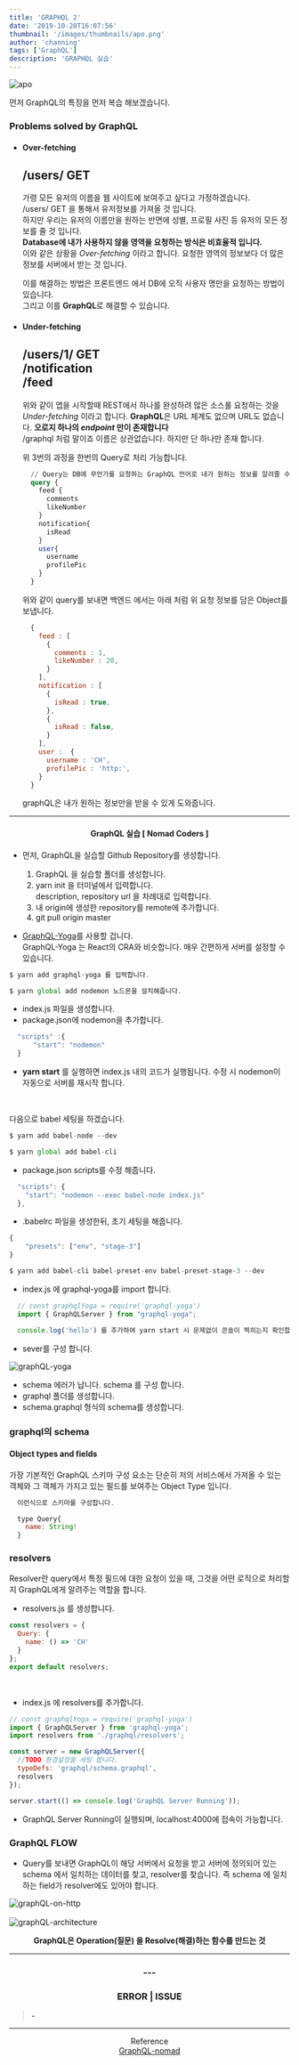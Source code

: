```yaml
---
title: 'GRAPHQL 2'
date: '2019-10-20T16:07:56'
thumbnail: '/images/thumbnails/apo.png'
author: 'channing'
tags: ['GraphQL']
description: 'GRAPHQL 실습'
---
```


![apo](./apo.png)

먼저 GraphQL의 특징을 먼저 복습 해보겠습니다.<br>

### Problems solved by GraphQL

- #### Over-fetching<br>

  /users/ GET <br>
  --  
  가령 모든 유저의 이름을 웹 사이트에 보여주고 싶다고 가정하겠습니다.<br>
  /users/ GET 을 통해서 유저정보를 가져올 것 입니다. <br>
  하지만 우리는 유저의 이름만을 원하는 반면에 성별, 프로필 사진 등 유저의 모든 정보를 줄 것 입니다.<br>
  **Database에 내가 사용하지 않을 영역을 요청하는 방식은 비효율적 입니다.**<br>
  이와 같은 상황을 _Over-fetching_ 이라고 합니다. 요청한 영역의 정보보다 더 많은 정보를 서버에서 받는 것 입니다.

  이를 해결하는 방법은 프론트엔드 에서 DB에 오직 사용자 명만을 요청하는 방법이 있습니다.<br>
  그리고 이를 **GraphQL**로 해결할 수 있습니다.

- #### Under-fetching<br>

  /users/1/ GET <br>
  /notification <br>
  /feed<br>
  --  
  위와 같이 앱을 시작할때 REST에서 하나를 완성하려 많은 소스롤 요청하는 것을 _Under-fetching_ 이라고 합니다.
  **GraphQL**은 URL 체계도 없으며 URL도 없습니다. **오로지 하나의 _endpoint_ 만이 존재합니다** <br>
  /graphql 처럼 말이죠 이름은 상관없습니다. 하지만 단 하나만 존재 합니다.<br>

  위 3번의 과정을 한번의 Query로 처리 가능합니다.

  ```sql
    // Query는 DB에 무언가를 요청하는 GraphQL 언어로 내가 원하는 정보를 알려줄 수 있습니다.
    query {
      feed {
        comments
        likeNumber
      }
      notification{
        isRead
      }
      user{
        username
        profilePic
      }
    }
  ```

  위와 같이 query를 보내면 백엔드 에서는 아래 처럼 위 요청 정보를 담은 Object를 보냅니다.

  ```js
    {
      feed : [
        {
          comments : 1,
          likeNumber : 20,
        }
      ],
      notification : [
        {
          isRead : true,
        },
        {
          isRead : false,
        }
      ],
      user :  {
        username : 'CH',
        profilePic : 'http:',
      }
    }

  ```

  graphQL은 내가 원하는 정보만을 받을 수 있게 도와줍니다.

---

<center>

#### GraphQL 실습 [ Nomad Coders ]

</center>

- 먼저, GraphQL을 실습할 Github Repository를 생성합니다.

  1. GraphQL 을 실습할 폴더를 생성합니다.
  2. yarn init 을 터미널에서 입력합니다.<br>
     description, repository url 을 차례대로 입력합니다.
  3. 내 origin에 생성한 repository를 remote에 추가합니다.
  4. git pull origin master

* [GraphQL-Yoga](https://github.com/prisma-labs/graphql-yoga)를 사용할 겁니다.<br>
  GraphQL-Yoga 는 React의 CRA와 비슷합니다. 매우 간편하게 서버를 설정할 수 있습니다.

```js
$ yarn add graphql-yoga 를 입력합니다.
```

```js
$ yarn global add nodemon 노드몬을 설치해줍니다.
```

- index.js 파일을 생성합니다.
- package.json에 nodemon을 추가합니다.

```js
  "scripts" :{
      "start": "nodemon"
  }
```

- **yarn start** 를 실행하면 index.js 내의 코드가 실행됩니다. 수정 시 nodemon이 자동으로 서버를 재시작 합니다.

<br>

다음으로 babel 세팅을 하겠습니다.

```js
$ yarn add babel-node --dev
```

```js
$ yarn global add babel-cli
```

- package.json scripts를 수정 해줍니다.

```js
  "scripts": {
    "start": "nodemon --exec babel-node index.js"
  },
```

- .babelrc 파일을 생성한뒤, 초기 세팅을 해줍니다.

```js
{
    "presets": ["env", "stage-3"]
}
```

```js
$ yarn add babel-cli babel-preset-env babel-preset-stage-3 --dev
```

- index.js 에 graphql-yoga를 import 합니다.

```js
  // const graphqlYoga = require('graphql-yoga')
  import { GraphQLServer } from "graphql-yoga";

  console.log('hello') 를 추가하여 yarn start 시 문제없이 콘솔이 찍히는지 확인합니다.
```

- sever를 구성 합니다.

![graphQL-yoga](./graphql-yoga.png)

- schema 에러가 납니다. schema 를 구성 합니다.
- graphql 폴더를 생성합니다.
- schema.graphql 형식의 schema를 생성합니다.

### graphql의 schema

#### Object types and fields

가장 기본적인 GraphQL 스키마 구성 요소는 단순히 저의 서비스에서 가져올 수 있는 객체와 그 객체가 가지고 있는 필드를 보여주는 Object Type 입니다.

```js
  이런식으로 스키마를 구성합니다.

  type Query{
    name: String!
  }
```

### resolvers

Resolver란 query에서 특정 필드에 대한 요청이 있을 때, 그것을 어떤 로직으로 처리할지 GraphQL에게 알려주는 역할을 합니다.

- resolvers.js 를 생성합니다.

```js
const resolvers = {
  Query: {
    name: () => 'CH'
  }
};
export default resolvers;
```

<br>

- index.js 에 resolvers를 추가합니다.

```js
// const graphqlYoga = require('graphql-yoga')
import { GraphQLServer } from 'graphql-yoga';
import resolvers from './graphql/resolvers';

const server = new GraphQLServer({
  //TODO 환경설정을 세팅 합니다.
  typeDefs: 'graphql/schema.graphql',
  resolvers
});

server.start(() => console.log('GraphQL Server Running'));
```

- GraphQL Server Running이 실행되며, localhost:4000에 접속이 가능합니다.

### GraphQL FLOW

- Query를 보내면 GraphQL이 해당 서버에서 요청을 받고 서버에 정의되어 있는 schema 에서 일치하는 데이터를 찾고, resolver를 찾습니다. 즉 schema 에 일치하는 field가 resolver에도 있어야 합니다.

![graphQL-on-http](./graphql-on-http.png)
<br>
<br>
![graphQL-architecture](./graphql-architecture.png)

<center>

**GraphQL은 Operation(질문) 을 Resolve(해결)하는 함수를 만드는 것**

</center>

---

<center>

### ---

### ERROR | ISSUE

</center>

> <b> - </b> 
    

<hr />

<center>

Reference <br>
[GraphQL-nomad](https://academy.nomadcoders.co/courses/) <br>

</center>
